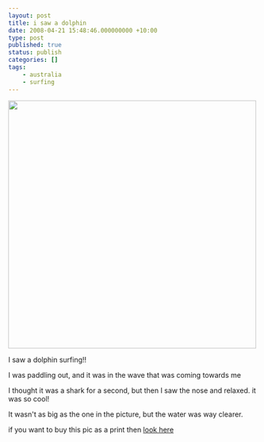 ```yaml
---
layout: post
title: i saw a dolphin
date: 2008-04-21 15:48:46.000000000 +10:00
type: post
published: true
status: publish
categories: []
tags:
    - australia
    - surfing
---
```


<p><img src="{{ site.baseurl }}/assets/page119_8.jpg" width="500" /></p>
<p>I saw a dolphin surfing!!</p>
<p>I was paddling out, and it was in the wave that was coming towards me</p>
<p>I thought it was a shark for a second, but then I saw the nose and relaxed. it was so cool!</p>
<p>It wasn't as big as the one in the picture, but the water was way clearer.</p>
<p>if you want to buy this pic as a print then <a href="http://www.surfshooter.com/">look here</a></p>
